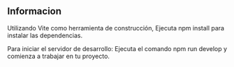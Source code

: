 ## Informacion

Utilizando Vite como herramienta de construcción,
Ejecuta npm install para instalar las dependencias.

Para iniciar el servidor de desarrollo:
Ejecuta el comando npm run develop y comienza a trabajar en tu proyecto.
